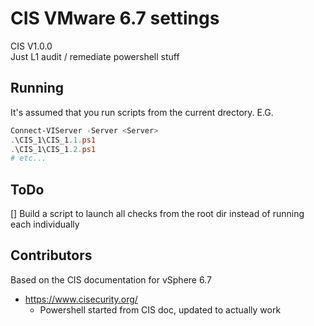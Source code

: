 # CIS VMware 6.7 settings
CIS V1.0.0 <br>
Just L1 audit / remediate powershell stuff

## Running
It's assumed that you run scripts from the current drectory. E.G.
```powershell
Connect-VIServer -Server <Server>
.\CIS_1\CIS_1.1.ps1
.\CIS_1\CIS_1.2.ps1
# etc...
```

## ToDo
[] Build a script to launch all checks from the root dir instead of running each individually

## Contributors 
Based on the CIS documentation for vSphere 6.7
* https://www.cisecurity.org/
  * Powershell started from CIS doc, updated to actually work 
